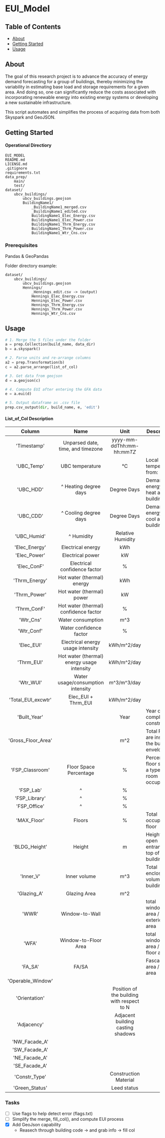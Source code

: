 # EUI_Model

## Table of Contents
+ [About](#about)
+ [Getting Started](#getting_started)
+ [Usage](#usage)

## About
The goal of this research project is to advance the accuracy of energy demand forecasting for a group of buildings, thereby minimizing the variability in estimating base load and storage requirements for a given area. And doing so, one can significantly reduce the costs associated with incorporating renewable energy into existing energy systems or developing a new sustainable infrastructure.

This script automates and simplifies the process of acquiring data from both Skyspark and GeoJSON.

## Getting Started <a name = "getting_started"></a>
#### Operational Directiory
```
EUI_MODEL
README.md
LICENSE.md
.gitignore
requirements.txt
data_prep/
    main/
    test/
dataset/
    ubcv_buildings/
        ubcv_buildings.geojson
        BuildingName1/
            _BuildingName1_merged.csv
            _BuildingName1_edited.csv
            BuildingName1_Elec_Energy.csv
            BuildingName1_Elec_Power.csv
            BuildingName1_Thrm_Energy.csv
            BuildingName1_Thrm_Power.csv
            BuildingName1_Wtr_Cns.csv
```

### Prerequisites
Pandas & GeoPandas

Folder directory example:
```
dataset/
    ubcv_buildings/
        ubcv_buildings.geojson
        Hennings/
            _Hennings_edit.csv -> (output)
            Hennings_Elec_Energy.csv
            Hennings_Elec_Power.csv
            Hennings_Thrm_Energy.csv
            Hennings_Thrm_Power.csv
            Hennings_Wtr_Cns.csv
```


## Usage <a name = "usage"></a>
```python
# 1. Merge the 5 files under the folder 
a = prep.Collection(build_name, data_dir)
b = a.skyspark()
```

```python
# 2. Parse units and re-arrange columns
a2 = prep.Transformation(b)
c = a2.parse_arrange(list_of_col)
```

```python
# 3. Get data from geojson
d = a.geojson(c)
```

```python
# 4. Compute EUI after entering the GFA data
e = a.eui(d)
```

```python
# 5. Output dataframe as .csv file
prep.csv_output(dir, build_name, e, 'edit')
```
#### List_of_Col Description


| Column  | Name | Unit | Description | 
|:-------------:|:-------------:|:-----:|----|
'Timestamp' | Unparsed date, time, and timezone | yyyy-mm-ddThh:mm-hh:mm*TZ*
'UBC_Temp' | UBC temperature | °C | Local temperature from: 
'UBC_HDD' | ^ Heating degree days | Degree Days | Demand for energy to heat a building
'UBC_CDD' |^ Cooling degree days | Degree Days | Demand for energy to cool a building
'UBC_Humid' | ^ Humidity |  Relative Humidity |
'Elec_Energy' | Electrical energy | kWh
'Elec_Power' | Electrical power | kW
'Elec_ConF' | Electrical confidence factor | %  
'Thrm_Energy' | Hot water (thermal) energy| kWh
'Thrm_Power' | Hot water (thermal) power | kW
'Thrm_ConF' | Hot water (thermal) confidence factor | %
'Wtr_Cns' | Water consumption | m^3
'Wtr_Conf' | Water confidence factor | % 
'Elec_EUI' | Electrical energy usage intensity | kWh/m^2/day
'Thrm_EUI' | Hot water (thermal) energy usage intensity | kWh/m^2/day
'Wtr_WUI' | Water usage/consumption intensity |m^3/m^3/day
'Total_EUI_excwtr' | Elec_EUI + Thrm_EUI | kWh/m^2/day 
'Built_Year' | | Year | Year of complete construction
'Gross_Floor_Area' | | m^2 | Total Floor are inside the building envelope
'FSP_Classroom' | Floor Space Percentage | % | Percent of floor space a type of room occupies
'FSP_Lab' | ^ | %
'FSP_Library' | ^ | %
'FSP_Office' | ^ | %
'MAX_Floor' | Floors | % | Total occupied floor
'BLDG_Height' | Height | m | Height from open entrance to top of the building
'Inner_V' | Inner volume | m^3 | Total enclosed volume of a building 
'Glazing_A' | Glazing Area | m^2 | 
'WWR' | Window-to-Wall | | total window area / total exterior wall area
'WFA' | Window-to-Floor Area | | total window area / total floor area 
'FA_SA' | FA/SA | | Fascade area / site area
'Operable_Window' | 
'Orientation' | | Position of the building with respect to N
'Adjacency' | | Adjacent building casting shadows
'NW_Facade_A' | | 
'SW_Facade_A' | | 
'NE_Facade_A' | | 
'SE_Facade_A' | |
'Constr_Type'  | | Construction Material
'Green_Status' | | Leed status

### Tasks
- [ ] Use flags to help detect error (flags.txt)
- [ ] Simplify the merge, fill_col(), and compute EUI process
- [x] Add GeoJson capability
    - Reasech through building code -> and grab info -> fill col
